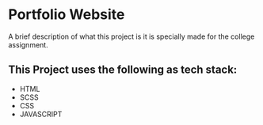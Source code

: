 # Portfolio Website 

A brief description of what this project is it is specially made for the college assignment.

## This Project uses the following as tech stack:

* HTML
* SCSS
* CSS
* JAVASCRIPT